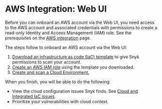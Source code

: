 # AWS Integration: Web UI

Before you can onboard an AWS account via the Web UI, you need access to the AWS account and associated credentials with permissions to create a read-only Identity and Access Management (IAM) role. See the prerequisites on the [AWS integration](../) page.

The steps follow to onboard an AWS account via the Web UI:

1. [Download an infrastructure as code (IaC) template](step-1-download-iam-role-iac-template-web-ui.md) to give Snyk permissions to scan your account.
2. [Create an AWS IAM role](step-2-create-the-snyk-iam-role.md) using the template you downloaded.
3. [Create and scan a Cloud Environment.](step-3-create-and-scan-a-snyk-cloud-environment-web-ui.md)

When you finish, you will be able to do the following:

* View the cloud configuration issues Snyk finds. See [Cloud and Integrated IaC issues](../../snyk-cloud-issues/).
* Prioritize your vulnerabilities with cloud context.
